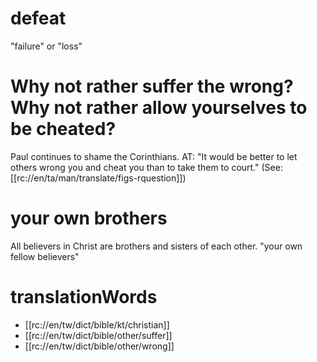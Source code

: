 # defeat

"failure" or "loss"

# Why not rather suffer the wrong? Why not rather allow yourselves to be cheated?

Paul continues to shame the Corinthians. AT: "It would be better to let others wrong you and cheat you than to take them to court." (See: [[rc://en/ta/man/translate/figs-rquestion]])

# your own brothers

All believers in Christ are brothers and sisters of each other. "your own fellow believers"

# translationWords

* [[rc://en/tw/dict/bible/kt/christian]]
* [[rc://en/tw/dict/bible/other/suffer]]
* [[rc://en/tw/dict/bible/other/wrong]]